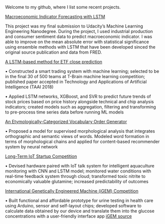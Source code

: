 Welcome to my github, where I list some recent projects.

[Macroeconomic Indicator Forecasting with LSTM](https://github.com/menghsuann/macroecon_forecast/blob/main/macroecon_forecast.pdf)

This project was my final submission to Udacity’s Machine Learning Engineering Nanodegree. During the project, I used industrial production and consumer sentiment data to predict macroeconomic indicator. I was able to improve on the mean absolute error with statistical significance using ensemble methods with LSTM that have been developed sinced the original source publication and data from FRED.

[A LSTM-based method for ETF close prediction](https://github.com/menghsuann/etf_prediction/blob/main/ETF_prediction.pdf)

• Constructed a smart trading system with machine learning; selected to be in the final 30 of 500 teams at T-Brain machine learning competition; published paper accepted in Technology and Applications of Artificial Intelligence (TAAI 2018)

• Applied LSTM networks, XGBoost, and SVR to predict future trends of stock prices based on price history alongside technical and chip analysis indicators; created models such as aggregation, filtering and transforming to pre-process time series data before running ML models

[An Etymologically-Categorized Vocabulary Order Generator](https://github.com/menghsuann/vocab_generator/blob/main/Recommender%20system%20of%20new%20vocabulary.pdf)

• Proposed a model for supervised morphological analysis that integrates orthographic and semantic views of words. Modeled word formation in terms of morphological chains and applied for content-based recommender system by neural network

[Long-Term IoT Startup Competition](https://github.com/menghsuann/longterm_IOT/blob/main/longterm.pdf)

• Devised hardware paired with IoT talk system for intelligent aquaculture monitoring with CNN and LSTM model; monitored water conditions with real-time feedback system through cloud; transformed toxic nitrite to economically valuable glutamine; increased predictability of outcomes

[International Genetically Engineered Machine (iGEM) Competition](https://github.com/menghsuann/Uknow_IOT/blob/main/Team:NCKU%20Tainan:Software%20-%202016.igem.org.pdf)

• Built functional and affordable prototype for urine testing in health care using Arduino, sensor and self-layout chips; developed software to calculate data obtained by our device and translate them into the glucose concentrations with a user-friendly interface app [iGEM source](http://2016.igem.org/Team:NCKU_Tainan/Hardware)
